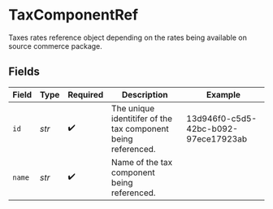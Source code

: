 # TaxComponentRef

Taxes rates reference object depending on the rates being available on source commerce package.


## Fields

| Field                                                         | Type                                                          | Required                                                      | Description                                                   | Example                                                       |
| ------------------------------------------------------------- | ------------------------------------------------------------- | ------------------------------------------------------------- | ------------------------------------------------------------- | ------------------------------------------------------------- |
| `id`                                                          | *str*                                                         | :heavy_check_mark:                                            | The unique identitifer of the tax component being referenced. | 13d946f0-c5d5-42bc-b092-97ece17923ab                          |
| `name`                                                        | *str*                                                         | :heavy_check_mark:                                            | Name of the tax component being referenced.                   |                                                               |